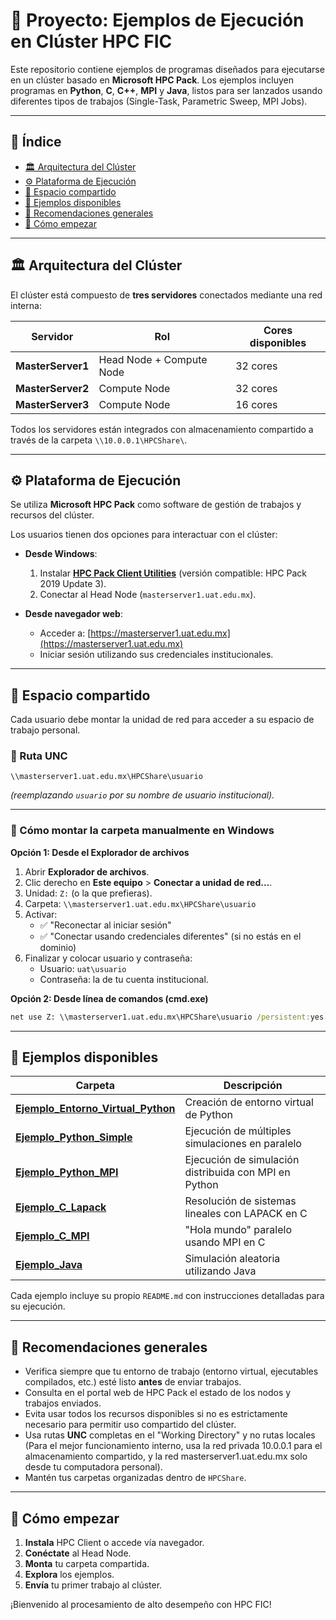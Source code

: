 # 🎯 Proyecto: Ejemplos de Ejecución en Clúster HPC FIC

Este repositorio contiene ejemplos de programas diseñados para ejecutarse en un clúster basado en **Microsoft HPC Pack**. Los ejemplos incluyen programas en **Python**, **C**, **C++**, **MPI** y **Java**, listos para ser lanzados usando diferentes tipos de trabajos (Single-Task, Parametric Sweep, MPI Jobs).

---

## 📑 Índice

- [🏛️ Arquitectura del Clúster](#️-arquitectura-del-clúster)
- [⚙️ Plataforma de Ejecución](#️-plataforma-de-ejecución)
- [📂 Espacio compartido](#-espacio-compartido)
- [🧩 Ejemplos disponibles](#-ejemplos-disponibles)
- [📢 Recomendaciones generales](#-recomendaciones-generales)
- [🚀 Cómo empezar](#-cómo-empezar)

---

## 🏛️ Arquitectura del Clúster

El clúster está compuesto de **tres servidores** conectados mediante una red interna:

| Servidor         | Rol                                | Cores disponibles |
|------------------|------------------------------------|-------------------|
| **MasterServer1** | Head Node + Compute Node             | 32 cores          |
| **MasterServer2** | Compute Node                        | 32 cores          |
| **MasterServer3** | Compute Node        | 16 cores          |

Todos los servidores están integrados con almacenamiento compartido a través de la carpeta `\\10.0.0.1\HPCShare\`.

---

## ⚙️ Plataforma de Ejecución

Se utiliza **Microsoft HPC Pack** como software de gestión de trabajos y recursos del clúster.

Los usuarios tienen dos opciones para interactuar con el clúster:

- **Desde Windows**:
  1. Instalar **[HPC Pack Client Utilities](https://www.microsoft.com/en-us/download/details.aspx?id=106334)** (versión compatible: HPC Pack 2019 Update 3).
  2. Conectar al Head Node (`masterserver1.uat.edu.mx`).

- **Desde navegador web**:
  - Acceder a: [https://masterserver1.uat.edu.mx](https://masterserver1.uat.edu.mx)
  - Iniciar sesión utilizando sus credenciales institucionales.

---

## 📂 Espacio compartido

Cada usuario debe montar la unidad de red para acceder a su espacio de trabajo personal.

### 🔹 Ruta UNC

```
\\masterserver1.uat.edu.mx\HPCShare\usuario
```
*(reemplazando `usuario` por su nombre de usuario institucional).*

---

### 🔹 Cómo montar la carpeta manualmente en Windows

**Opción 1: Desde el Explorador de archivos**

1. Abrir **Explorador de archivos**.
2. Clic derecho en **Este equipo** > **Conectar a unidad de red...**.
3. Unidad: `Z:` (o la que prefieras).
4. Carpeta: `\\masterserver1.uat.edu.mx\HPCShare\usuario`
5. Activar:
   - ✅ "Reconectar al iniciar sesión"
   - ✅ "Conectar usando credenciales diferentes" (si no estás en el dominio)
6. Finalizar y colocar usuario y contraseña:
   - Usuario: `uat\usuario`
   - Contraseña: la de tu cuenta institucional.

**Opción 2: Desde línea de comandos (cmd.exe)**

```bat
net use Z: \\masterserver1.uat.edu.mx\HPCShare\usuario /persistent:yes
```

---

## 🧩 Ejemplos disponibles

| Carpeta                                                                 | Descripción                                      |
|-------------------------------------------------------------------------|--------------------------------------------------|
| [**Ejemplo_Entorno_Virtual_Python**](./Ejemplo_Entorno_Virtual_Python/README.md) | Creación de entorno virtual de Python           |
| [**Ejemplo_Python_Simple**](./Ejemplo_Python_Simple/README.md)         | Ejecución de múltiples simulaciones en paralelo |
| [**Ejemplo_Python_MPI**](./Ejemplo_Python_MPI/README.md)            | Ejecución de simulación distribuida con MPI en Python |
| [**Ejemplo_C_Lapack**](./Ejemplo_C_Lapack/README.md)              | Resolución de sistemas lineales con LAPACK en C |
| [**Ejemplo_C_MPI**](./Ejemplo_C_MPI/README.md)                 | "Hola mundo" paralelo usando MPI en C           |
| [**Ejemplo_Java**](./Ejemplo_Java/README.md)                  | Simulación aleatoria utilizando Java            |

Cada ejemplo incluye su propio `README.md` con instrucciones detalladas para su ejecución.

---

## 📢 Recomendaciones generales

- Verifica siempre que tu entorno de trabajo (entorno virtual, ejecutables compilados, etc.) esté listo **antes** de enviar trabajos.
- Consulta en el portal web de HPC Pack el estado de los nodos y trabajos enviados.
- Evita usar todos los recursos disponibles si no es estrictamente necesario para permitir uso compartido del clúster.
- Usa rutas **UNC** completas en el "Working Directory" y no rutas locales (Para el mejor funcionamiento interno, usa la red privada 10.0.0.1 para el almacenamiento compartido, y la red masterserver1.uat.edu.mx solo desde tu computadora personal).
- Mantén tus carpetas organizadas dentro de `HPCShare`.

---

## 🚀 Cómo empezar

1. **Instala** HPC Client o accede vía navegador.
2. **Conéctate** al Head Node.
3. **Monta** tu carpeta compartida.
4. **Explora** los ejemplos.
5. **Envía** tu primer trabajo al clúster.

¡Bienvenido al procesamiento de alto desempeño con HPC FIC!
